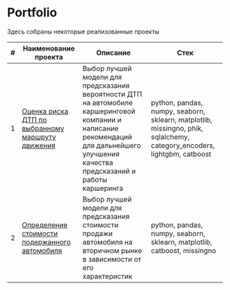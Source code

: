 # Portfolio

Здесь собраны некоторые реализованные проекты

| # | Наименование проекта            | Описание | Стек |
|---|---------------------------------|----------|------|
| 1 | [Оценка риска ДТП по выбранному маршруту движения ]()  | Выбор лучшей модели для предсказания вероятности ДТП на автомобиле каршеринговой компании и написание рекомендаций для дальнейшего улучшения качества предсказаний и работы каршеринга | python, pandas, numpy, seaborn, sklearn, matplotlib, missingno, phik, sqlalchemy, category_encoders, lightgbm, catboost |
| 2 | [Определение стоимости подержанного автомобиля](https://github.com/Tarakanishche/Portfolio/tree/main/Determining%20the%20value%20of%20a%20used%20car)  | Выбор лучшей модели  для предсказания стоимости продажи автомобиля на вторичном рынке в зависимости от его характеристик | python, pandas, numpy, seaborn, sklearn, matplotlib, catboost, missingno |
